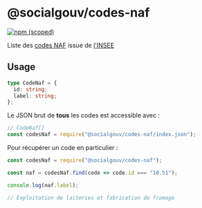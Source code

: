 # @socialgouv/codes-naf

[![npm (scoped)](https://img.shields.io/npm/v/@socialgouv/codes-naf)](https://www.npmjs.com/package/@socialgouv/codes-naf)

Liste des [codes NAF](https://fr.wikipedia.org/wiki/Nomenclature_d%27activit%C3%A9s_fran%C3%A7aise) issue de [l'INSEE](https://www.insee.fr/fr/information/2120875)

## Usage

```ts
type CodeNaf = {
  id: string;
  label: string;
};
```

Le JSON brut de **tous** les codes est accessible avec :

```js
// CodeNaf[]
const codesNaf = require("@socialgouv/codes-naf/index.json");
````

Pour récupérer un code en particulier :

```js
const codesNaf = require("@socialgouv/codes-naf");

const naf = codesNaf.find(code => code.id === "10.51");

console.log(naf.label);

// Exploitation de laiteries et fabrication de fromage

```

